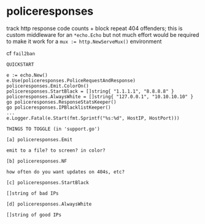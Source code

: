 # policeresponses

track http response code counts + block repeat 404 offenders; this is custom middleware for an `*echo.Echo` but not much effort would be required to make it work for a `mux := http.NewServeMux()` environment

cf `fail2ban`

```
QUICKSTART

e := echo.New()
e.Use(policeresponses.PoliceRequestAndResponse)
policeresponses.Emit.ColorOn()
policeresponses.StartBlack = []string{ "1.1.1.1", "8.8.8.8" }
policeresponses.AlwaysWhite = []string{ "127.0.0.1", "10.10.10.10" }
go policeresponses.ResponseStatsKeeper()
go policeresponses.IPBlacklistKeeper()
...
e.Logger.Fatal(e.Start(fmt.Sprintf("%s:%d", HostIP, HostPort)))

```

```
THINGS TO TOGGLE (in 'support.go')

[a] policeresponses.Emit

emit to a file? to screen? in color?

[b] policeresponses.NF

how often do you want updates on 404s, etc?

[c] policeresponses.StartBlack

[]string of bad IPs

[d] policeresponses.AlwaysWhite

[]string of good IPs

```